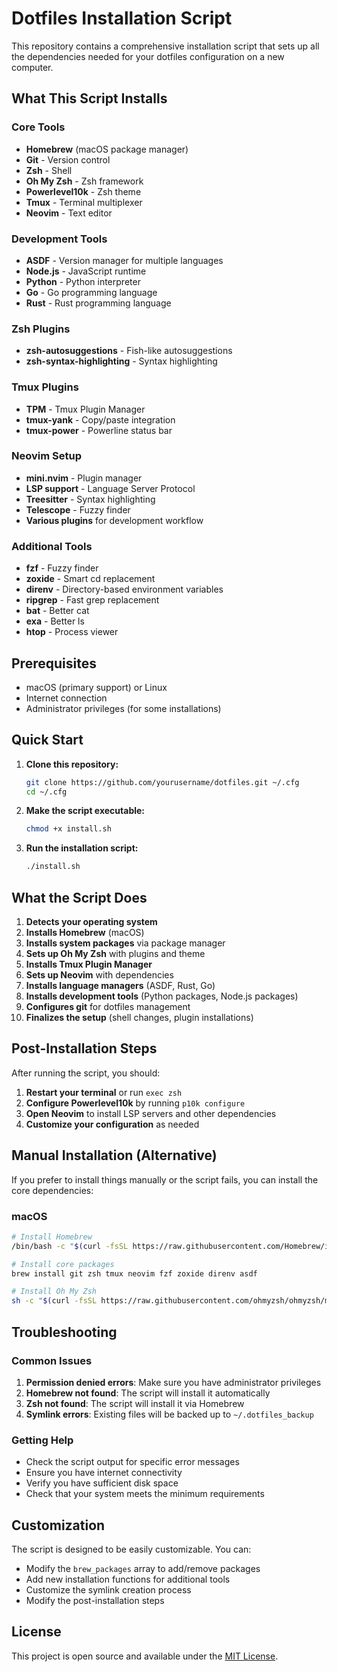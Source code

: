# Dotfiles Installation Script

This repository contains a comprehensive installation script that sets up all the dependencies needed for your dotfiles configuration on a new computer.

## What This Script Installs

### Core Tools
- **Homebrew** (macOS package manager)
- **Git** - Version control
- **Zsh** - Shell
- **Oh My Zsh** - Zsh framework
- **Powerlevel10k** - Zsh theme
- **Tmux** - Terminal multiplexer
- **Neovim** - Text editor

### Development Tools
- **ASDF** - Version manager for multiple languages
- **Node.js** - JavaScript runtime
- **Python** - Python interpreter
- **Go** - Go programming language
- **Rust** - Rust programming language

### Zsh Plugins
- **zsh-autosuggestions** - Fish-like autosuggestions
- **zsh-syntax-highlighting** - Syntax highlighting

### Tmux Plugins
- **TPM** - Tmux Plugin Manager
- **tmux-yank** - Copy/paste integration
- **tmux-power** - Powerline status bar

### Neovim Setup
- **mini.nvim** - Plugin manager
- **LSP support** - Language Server Protocol
- **Treesitter** - Syntax highlighting
- **Telescope** - Fuzzy finder
- **Various plugins** for development workflow

### Additional Tools
- **fzf** - Fuzzy finder
- **zoxide** - Smart cd replacement
- **direnv** - Directory-based environment variables
- **ripgrep** - Fast grep replacement
- **bat** - Better cat
- **exa** - Better ls
- **htop** - Process viewer

## Prerequisites

- macOS (primary support) or Linux
- Internet connection
- Administrator privileges (for some installations)

## Quick Start

1. **Clone this repository:**
   ```bash
   git clone https://github.com/yourusername/dotfiles.git ~/.cfg
   cd ~/.cfg
   ```

2. **Make the script executable:**
   ```bash
   chmod +x install.sh
   ```

3. **Run the installation script:**
   ```bash
   ./install.sh
   ```

## What the Script Does

1. **Detects your operating system**
2. **Installs Homebrew** (macOS)
3. **Installs system packages** via package manager
4. **Sets up Oh My Zsh** with plugins and theme
5. **Installs Tmux Plugin Manager**
6. **Sets up Neovim** with dependencies
7. **Installs language managers** (ASDF, Rust, Go)
8. **Installs development tools** (Python packages, Node.js packages)
9. **Configures git** for dotfiles management
10. **Finalizes the setup** (shell changes, plugin installations)

## Post-Installation Steps

After running the script, you should:

1. **Restart your terminal** or run `exec zsh`
2. **Configure Powerlevel10k** by running `p10k configure`
3. **Open Neovim** to install LSP servers and other dependencies
4. **Customize your configuration** as needed

## Manual Installation (Alternative)

If you prefer to install things manually or the script fails, you can install the core dependencies:

### macOS
```bash
# Install Homebrew
/bin/bash -c "$(curl -fsSL https://raw.githubusercontent.com/Homebrew/install/HEAD/install.sh)"

# Install core packages
brew install git zsh tmux neovim fzf zoxide direnv asdf

# Install Oh My Zsh
sh -c "$(curl -fsSL https://raw.githubusercontent.com/ohmyzsh/ohmyzsh/master/tools/install.sh)"
```

## Troubleshooting

### Common Issues

1. **Permission denied errors**: Make sure you have administrator privileges
2. **Homebrew not found**: The script will install it automatically
3. **Zsh not found**: The script will install it via Homebrew
4. **Symlink errors**: Existing files will be backed up to `~/.dotfiles_backup`

### Getting Help

- Check the script output for specific error messages
- Ensure you have internet connectivity
- Verify you have sufficient disk space
- Check that your system meets the minimum requirements

## Customization

The script is designed to be easily customizable. You can:

- Modify the `brew_packages` array to add/remove packages
- Add new installation functions for additional tools
- Customize the symlink creation process
- Modify the post-installation steps

## License

This project is open source and available under the [MIT License](LICENSE).
